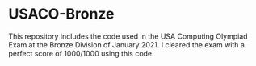 # USACO-Bronze
This repository includes the code used in the USA Computing Olympiad Exam at the Bronze Division of January 2021. I cleared the exam with a perfect score of 1000/1000 using this code.
